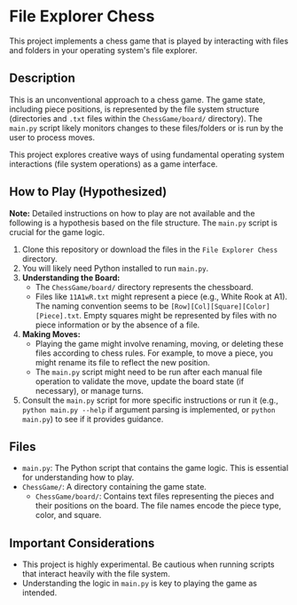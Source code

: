 # File Explorer Chess

This project implements a chess game that is played by interacting with files and folders in your operating system's file explorer.

## Description

This is an unconventional approach to a chess game. The game state, including piece positions, is represented by the file system structure (directories and `.txt` files within the `ChessGame/board/` directory). The `main.py` script likely monitors changes to these files/folders or is run by the user to process moves.

This project explores creative ways of using fundamental operating system interactions (file system operations) as a game interface.

## How to Play (Hypothesized)

**Note:** Detailed instructions on how to play are not available and the following is a hypothesis based on the file structure. The `main.py` script is crucial for the game logic.

1.  Clone this repository or download the files in the `File Explorer Chess` directory.
2.  You will likely need Python installed to run `main.py`.
3.  **Understanding the Board:**
    *   The `ChessGame/board/` directory represents the chessboard.
    *   Files like `11A1wR.txt` might represent a piece (e.g., White Rook at A1). The naming convention seems to be `[Row][Col][Square][Color][Piece].txt`. Empty squares might be represented by files with no piece information or by the absence of a file.
4.  **Making Moves:**
    *   Playing the game might involve renaming, moving, or deleting these files according to chess rules. For example, to move a piece, you might rename its file to reflect the new position.
    *   The `main.py` script might need to be run after each manual file operation to validate the move, update the board state (if necessary), or manage turns.
5.  Consult the `main.py` script for more specific instructions or run it (e.g., `python main.py --help` if argument parsing is implemented, or `python main.py`) to see if it provides guidance.

## Files

*   `main.py`: The Python script that contains the game logic. This is essential for understanding how to play.
*   `ChessGame/`: A directory containing the game state.
    *   `ChessGame/board/`: Contains text files representing the pieces and their positions on the board. The file names encode the piece type, color, and square.

## Important Considerations

*   This project is highly experimental. Be cautious when running scripts that interact heavily with the file system.
*   Understanding the logic in `main.py` is key to playing the game as intended.
